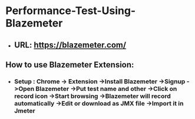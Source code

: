 # Performance-Test-Using-Blazemeter

- ## URL: https://blazemeter.com/
## How to use Blazemeter Extension:
- ### Setup : Chrome -> Extension ->Install Blazemeter ->Signup ->Open Blazemeter ->Put test name and other ->Click on record icon ->Start browsing ->Blazemeter will record automatically ->Edit or download as JMX file ->Import it in Jmeter
